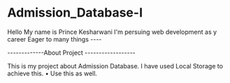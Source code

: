 # Admission_Database-I 
Hello My name is Prince Kesharwani 
I'm persuing web development as y career 
Eager to many things ----

-------------About Project ------------------

This is my project about Admission Database. I have used Local Storage to achieve this.
• Use this as well.